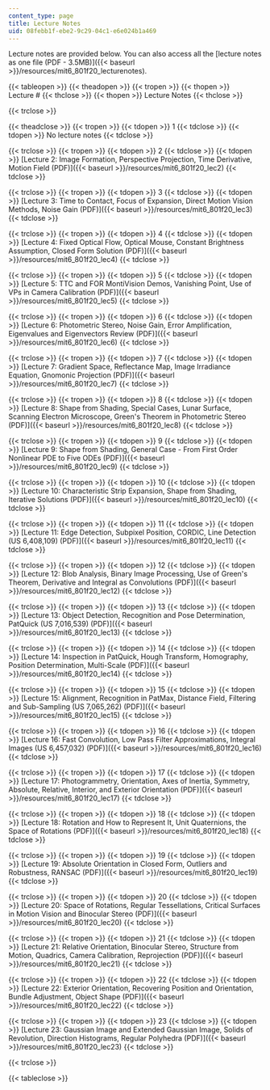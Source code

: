 ```yaml
---
content_type: page
title: Lecture Notes
uid: 08febb1f-ebe2-9c29-04c1-e6e024b1a469
---
```


Lecture notes are provided below. You can also access all the [lecture notes as one file (PDF - 3.5MB)]({{< baseurl >}}/resources/mit6_801f20_lecturenotes). 

{{< tableopen >}}
{{< theadopen >}}
{{< tropen >}}
{{< thopen >}}
Lecture #
{{< thclose >}}
{{< thopen >}}
Lecture Notes
{{< thclose >}}

{{< trclose >}}

{{< theadclose >}}
{{< tropen >}}
{{< tdopen >}}
1
{{< tdclose >}}
{{< tdopen >}}
No lecture notes
{{< tdclose >}}

{{< trclose >}}
{{< tropen >}}
{{< tdopen >}}
2
{{< tdclose >}}
{{< tdopen >}}
[Lecture 2: Image Formation, Perspective Projection, Time Derivative, Motion Field (PDF)]({{< baseurl >}}/resources/mit6_801f20_lec2)
{{< tdclose >}}

{{< trclose >}}
{{< tropen >}}
{{< tdopen >}}
3
{{< tdclose >}}
{{< tdopen >}}
[Lecture 3: Time to Contact, Focus of Expansion, Direct Motion Vision Methods, Noise Gain (PDF)]({{< baseurl >}}/resources/mit6_801f20_lec3)
{{< tdclose >}}

{{< trclose >}}
{{< tropen >}}
{{< tdopen >}}
4
{{< tdclose >}}
{{< tdopen >}}
[Lecture 4: Fixed Optical Flow, Optical Mouse, Constant Brightness Assumption, Closed Form Solution (PDF)]({{< baseurl >}}/resources/mit6_801f20_lec4)
{{< tdclose >}}

{{< trclose >}}
{{< tropen >}}
{{< tdopen >}}
5
{{< tdclose >}}
{{< tdopen >}}
[Lecture 5: TTC and FOR MontiVision Demos, Vanishing Point, Use of VPs in Camera Calibration (PDF)]({{< baseurl >}}/resources/mit6_801f20_lec5)
{{< tdclose >}}

{{< trclose >}}
{{< tropen >}}
{{< tdopen >}}
6
{{< tdclose >}}
{{< tdopen >}}
[Lecture 6: Photometric Stereo, Noise Gain, Error Amplification, Eigenvalues and Eigenvectors Review (PDF)]({{< baseurl >}}/resources/mit6_801f20_lec6)
{{< tdclose >}}

{{< trclose >}}
{{< tropen >}}
{{< tdopen >}}
7
{{< tdclose >}}
{{< tdopen >}}
[Lecture 7: Gradient Space, Reflectance Map, Image Irradiance Equation, Gnomonic Projection (PDF)]({{< baseurl >}}/resources/mit6_801f20_lec7)
{{< tdclose >}}

{{< trclose >}}
{{< tropen >}}
{{< tdopen >}}
8
{{< tdclose >}}
{{< tdopen >}}
[Lecture 8: Shape from Shading, Special Cases, Lunar Surface, Scanning Electron Microscope, Green's Theorem in Photometric Stereo (PDF)]({{< baseurl >}}/resources/mit6_801f20_lec8)
{{< tdclose >}}

{{< trclose >}}
{{< tropen >}}
{{< tdopen >}}
9
{{< tdclose >}}
{{< tdopen >}}
[Lecture 9: Shape from Shading, General Case - From First Order Nonlinear PDE to Five ODEs (PDF)]({{< baseurl >}}/resources/mit6_801f20_lec9)
{{< tdclose >}}

{{< trclose >}}
{{< tropen >}}
{{< tdopen >}}
10
{{< tdclose >}}
{{< tdopen >}}
[Lecture 10: Characteristic Strip Expansion, Shape from Shading, Iterative Solutions (PDF)]({{< baseurl >}}/resources/mit6_801f20_lec10)
{{< tdclose >}}

{{< trclose >}}
{{< tropen >}}
{{< tdopen >}}
11
{{< tdclose >}}
{{< tdopen >}}
[Lecture 11: Edge Detection, Subpixel Position, CORDIC, Line Detection (US 6,408,109) (PDF)]({{< baseurl >}}/resources/mit6_801f20_lec11)
{{< tdclose >}}

{{< trclose >}}
{{< tropen >}}
{{< tdopen >}}
12
{{< tdclose >}}
{{< tdopen >}}
[Lecture 12: Blob Analysis, Binary Image Processing, Use of Green's Theorem, Derivative and Integral as Convolutions (PDF)]({{< baseurl >}}/resources/mit6_801f20_lec12)
{{< tdclose >}}

{{< trclose >}}
{{< tropen >}}
{{< tdopen >}}
13
{{< tdclose >}}
{{< tdopen >}}
[Lecture 13: Object Detection, Recognition and Pose Determination, PatQuick (US 7,016,539) (PDF)]({{< baseurl >}}/resources/mit6_801f20_lec13)
{{< tdclose >}}

{{< trclose >}}
{{< tropen >}}
{{< tdopen >}}
14
{{< tdclose >}}
{{< tdopen >}}
[Lecture 14: Inspection in PatQuick, Hough Transform, Homography, Position Determination, Multi-Scale (PDF)]({{< baseurl >}}/resources/mit6_801f20_lec14)
{{< tdclose >}}

{{< trclose >}}
{{< tropen >}}
{{< tdopen >}}
15
{{< tdclose >}}
{{< tdopen >}}
[Lecture 15: Alignment, Recognition in PatMax, Distance Field, Filtering and Sub-Sampling (US 7,065,262) (PDF)]({{< baseurl >}}/resources/mit6_801f20_lec15)
{{< tdclose >}}

{{< trclose >}}
{{< tropen >}}
{{< tdopen >}}
16
{{< tdclose >}}
{{< tdopen >}}
[Lecture 16: Fast Convolution, Low Pass Filter Approximations, Integral Images (US 6,457,032) (PDF)]({{< baseurl >}}/resources/mit6_801f20_lec16)
{{< tdclose >}}

{{< trclose >}}
{{< tropen >}}
{{< tdopen >}}
17
{{< tdclose >}}
{{< tdopen >}}
[Lecture 17: Photogrammetry, Orientation, Axes of Inertia, Symmetry, Absolute, Relative, Interior, and Exterior Orientation (PDF)]({{< baseurl >}}/resources/mit6_801f20_lec17)
{{< tdclose >}}

{{< trclose >}}
{{< tropen >}}
{{< tdopen >}}
18
{{< tdclose >}}
{{< tdopen >}}
[Lecture 18: Rotation and How to Represent It, Unit Quaternions, the Space of Rotations (PDF)]({{< baseurl >}}/resources/mit6_801f20_lec18)
{{< tdclose >}}

{{< trclose >}}
{{< tropen >}}
{{< tdopen >}}
19
{{< tdclose >}}
{{< tdopen >}}
[Lecture 19: Absolute Orientation in Closed Form, Outliers and Robustness, RANSAC (PDF)]({{< baseurl >}}/resources/mit6_801f20_lec19)
{{< tdclose >}}

{{< trclose >}}
{{< tropen >}}
{{< tdopen >}}
20
{{< tdclose >}}
{{< tdopen >}}
[Lecture 20: Space of Rotations, Regular Tessellations, Critical Surfaces in Motion Vision and Binocular Stereo (PDF)]({{< baseurl >}}/resources/mit6_801f20_lec20)
{{< tdclose >}}

{{< trclose >}}
{{< tropen >}}
{{< tdopen >}}
21
{{< tdclose >}}
{{< tdopen >}}
[Lecture 21: Relative Orientation, Binocular Stereo, Structure from Motion, Quadrics, Camera Calibration, Reprojection (PDF)]({{< baseurl >}}/resources/mit6_801f20_lec21)
{{< tdclose >}}

{{< trclose >}}
{{< tropen >}}
{{< tdopen >}}
22
{{< tdclose >}}
{{< tdopen >}}
[Lecture 22: Exterior Orientation, Recovering Position and Orientation, Bundle Adjustment, Object Shape (PDF)]({{< baseurl >}}/resources/mit6_801f20_lec22)
{{< tdclose >}}

{{< trclose >}}
{{< tropen >}}
{{< tdopen >}}
23
{{< tdclose >}}
{{< tdopen >}}
[Lecture 23: Gaussian Image and Extended Gaussian Image, Solids of Revolution, Direction Histograms, Regular Polyhedra (PDF)]({{< baseurl >}}/resources/mit6_801f20_lec23)
{{< tdclose >}}

{{< trclose >}}

{{< tableclose >}}